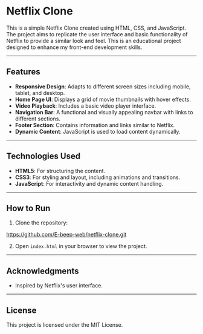 
# Netflix Clone

This is a simple Netflix Clone created using HTML, CSS, and JavaScript. The project aims to replicate the user interface and basic functionality of Netflix to provide a similar look and feel. This is an educational project designed to enhance my front-end development skills.

---

## Features

- **Responsive Design**: Adapts to different screen sizes including mobile, tablet, and desktop.
- **Home Page UI**: Displays a grid of movie thumbnails with hover effects.
- **Video Playback**: Includes a basic video player interface.
- **Navigation Bar**: A functional and visually appealing navbar with links to different sections.
- **Footer Section**: Contains information and links similar to Netflix.
- **Dynamic Content**: JavaScript is used to load content dynamically.

---

## Technologies Used

- **HTML5**: For structuring the content.
- **CSS3**: For styling and layout, including animations and transitions.
- **JavaScript**: For interactivity and dynamic content handling.

---



## How to Run

1. Clone the repository:

https://github.com/E-beep-web/netflix-clone.git

2. Open `index.html` in your browser to view the project.

---

## Acknowledgments

- Inspired by Netflix's user interface.

---

## License

This project is licensed under the MIT License. 

